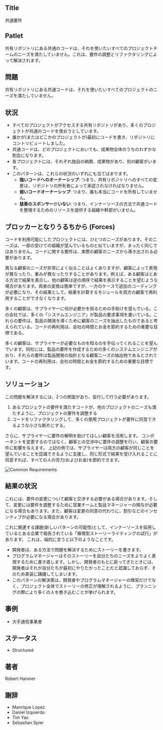 ## Title

共通要件

## Patlet

共有リポジトリにある共通のコードは、それを使いたいすべてのプロジェクトチームのニーズを満たしていません。これは、要件の調整とリファクタリングによって解決されます。

## 問題

共有リポジトリにある共通コードは、それを使いたいすべてのプロジェクトのニーズを満たしていません。

## 状況

* すべてのプロジェクトがアクセスする共有リポジトリがあり、多くのプロジェクトが共通のコードを使おうとしています。 
* 誰かが(またはどこかのプロジェクトが)最初にコードを書き、リポジトリにコントリビュートしました。
* 共通コードは、どのプロジェクトにおいても、成果物全体のうちのわずかな割合になります。
* 各プロジェクトには、それぞれ独自の納期、成果物があり、別の顧客がいます。
* このパターンは、これらの状況のいずれにも当てはまります。
  * **強いコードへのオーナーシップ**: つまり、共有リポジトリへのすべての変更は、リポジトリの所有者によって承認されなければなりません。
  * **弱いコードオーナーシップ**: つまり、誰も本当にコードを所有していません。
  * **慈善のスポンサー**が**いない**: つまり、インナーソースの方法で共通コードを整理するためのリソースを提供する組織や幹部がいません。

## ブロッカーとなりうるちから  (Forces)

コードを利用可能にしたプロジェクトには、ひとつのニーズがあります。そのニーズは、一部の受けての組織が望んでいるものと似ていますが、まったく同じではありません。コードに関する要件は、実際の顧客のニーズから導き出される必要があります。 

異なる顧客のニーズが非常によく似ることはよくありますが、顧客によって表現が異なったり、重みが異なったりすることがあります。例えば、ある顧客はとある方法で結果を表示し、他の顧客は逆の順序で結果を表示することを望むような場合があります。両者の変換は簡単ですが、一方のケースで追加のコーディングが必要になり、その結果として、結果を計算するモジュールを両方の顧客で再利用することができなくなります。

多くの顧客は、サプライヤーに何が必要かを知るための手助けを望んでいる。この会社では、多くの「システムエンジニア」が製品の要求事項を書いている。これらの要件は、製品の開発を導くために顧客のニーズを抽出したものであると考えられている。コードの再利用は、会社の時間とお金を節約するための重要な目標である。

多くの顧客は、サプライヤーが必要なものを知るのを手伝ってくれることを望んでいます。同社には、製品の要件を作成するための多くのシステムエンジニアがおり、それらの要件は製品開発の指針となる顧客ニーズの抽出物であるとされています。コードの再利用は、会社の時間とお金を節約するための重要な目標です。

## ソリューション

この問題を解決するには、2つの側面があり、並行して行う必要があります。

1. あるプロジェクトの要件を満たすコードが、他のプロジェクトのニーズも満たすように、プロジェクトの要件を調整する
1. コードをリファクタリングして、多くの使用プロジェクトが要件に同意できるような小さな断片にする。


さらに、サプライヤーに要件の解明を助けてほしい顧客を活用します。 コンポーネントを変更するのではなく、顧客との交渉中に要件の調整を行い、顧客の要件に影響を与えます。
上記の例では、サプライヤーは両方の顧客が同じことを望んでいることを認識できるように支援し、同じ形式で結果を受け入れることに同意すれば、すべての人の労力(およびお金)を節約できます。

![Common Requirements](../../../assets/img/CommonReqtsv2.jpg)

## 結果の状況

これには、要件の変更について顧客と交渉する必要がある場合があります。そして、変更には要件を調整するために営業チームと製品マネージャーの関与が必要になる場合もあります。また、顧客は変更の同意の代わりに、割引などのインセンティブが必要になる場合があります。

これに関連する課題(新しいパターンの可能性)として、インナーソースを採用しているとある企業で報告されている「循環型ストーリーライティングの試行」があります。
これは、端的に言うと以下のようなことです。

* 開発者は、ある方法で問題を解決するためにストーリーを書きます。
* プログラムマネージャーはそのストーリーを自分たちのニーズをよりよく表現するために書き直します。しかし、開発者のもとに戻ってきたときには、開発者はそれが自分たちが最初にやりたかったことだと認識しておらず、そのため実装に躊躇してしまいます。
* このパターンの解決策は、開発者やプログラムマネージャーの陣営だけでなく、プロジェクト全体でストーリーの修正が理解されるように、プランニングの際により多くの人を巻き込むことが挙げられます。

## 事例

* 大手通信事業者

## ステータス

* Structured

## 著者

Robert Hanmer

## 謝辞

* Manrique Lopez
* Daniel Izquierdo
* Tim Yao
* Sebastian Spier
